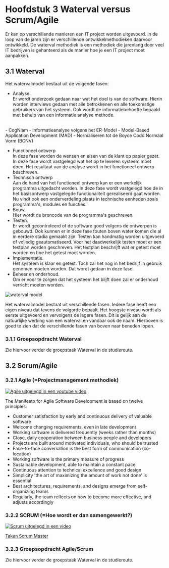 # Hoofdstuk 3 Waterval versus Scrum/Agile

Er kan op verschillende manieren een IT project worden uitgevoerd. In de loop van de jaren zijn er verschillende ontwikkelmethodieken daarvoor ontwikkeld.
De waterval methodiek is een methodiek die jarenlang door veel IT bedrijven is gehanteerd als de manier hoe je een IT project moet aanpakken.
 

## 3.1 Waterval

Het watervalmodel bestaat uit de volgende fasen:
- Analyse. <br>Er wordt onderzoek gedaan naar wat het doel is van de software. Hierin worden interviews gedaan met alle betrokkenen en alle toekomstige gebruikers van het systeem. Ook wordt de informatiebehoefte bepaald met behulp van een informatie analyse methode.
 <br> 
    - CogNiam
    - Informatieanalyse volgens het ER-Model
    - Model-Based Application Development (MAD)
    - Normaliseren tot de Boyce Codd Normaal Vorm (BCNV)
    
- Functioneel ontwerp <br> In deze fase worden de wensen en eisen van de klant op papier gezet. In deze fase wordt vastgelegd wat het op te leveren systeem moet doen. Het resultaat van de analyse wordt in het functioneel ontwerp beschreven.
- Technisch ontwerp<br> Aan de hand van het functioneel ontwerp kan er een werkelijk programma uitgedacht worden. In deze fase wordt vastgelegd hoe de in het basisontwerp vastgelegde functionaliteit gerealiseerd gaat worden. Nu vindt ook een onderverdeling plaats in technische eenheden zoals programma's, modules en functies.
- Bouw. <br>Hier wordt de broncode van de programma's geschreven.
- Testen. <br>Er wordt gecontroleerd of de software goed volgens de ontwerpen is gebouwd. Ook kunnen er in deze fase fouten boven water komen die al in eerdere stadia gemaakt zijn. Testen kan handmatig worden uitgevoerd of volledig geautomatiseerd. Voor het daadwerkelijk testen moet er een testplan worden geschreven. Het testplan beschrijft wat er getest moet worden en hoe het getest moet worden.
- Implementatie.<br> Het systeem is klaar en getest. Toch zal het nog in het bedrijf in gebruik genomen moeten worden. Dat wordt gedaan in deze fase.
- Beheer en onderhoud. <br>Om er voor te zorgen dat het systeem het blijft doen zal er onderhoud verricht moeten worden.

<img src="https://elo.kw1c.nl/CMS/Studie/811%20ICT-Academie/811%20VakkenInhoud/%5BB.06%20BEH%5D%20Onderhoud%20en%20beheer/Productie/04.%20Aanvullend/400px-Watervalmodel.jpg" alt="waterval model" title="schema waterval model">

Het watervalmodel bestaat uit verschillende fasen. Iedere fase heeft een eigen niveau dat tevens de volgorde bepaalt. Het hoogste niveau wordt als eerste uitgevoerd en vervolgens de lagere fasen. Dit is gelijk aan de natuurlijke werking van een waterval en vandaar ook de naam. Hierboven is goed te zien dat de verschillende fasen van boven naar beneden lopen.

### 3.1.1 Groepsopdracht Waterval

Zie hiervoor verder de groepstaak Waterval in de studieroute.

## 3.2 Scrum/Agile

### 3.2.1 Agile (=Projectmanagement methodiek)

[![Agile uitgelegd in een youtube video](http://img.youtube.com/vi/DvBKevrItcc/0.jpg)](http://www.youtube.com/watch?v=DvBKevrItcc)

The Manifesto for Agile Software Development is based on twelve principles:
- Customer satisfaction by early and continuous delivery of valuable software
- Welcome changing requirements, even in late development
- Working software is delivered frequently (weeks rather than months)
- Close, daily cooperation between business people and developers
- Projects are built around motivated individuals, who should be trusted
- Face-to-face conversation is the best form of communication (co-location)
- Working software is the primary measure of progress
- Sustainable development, able to maintain a constant pace
- Continuous attention to technical excellence and good design
- Simplicity 'the art of maximizing the amount of work not done' is essential
- Best architectures, requirements, and designs emerge from self-organizing teams
- Regularly, the team reflects on how to become more effective, and adjusts accordingly


### 3.2.2 SCRUM (=Hoe wordt er dan samengewerkt?)

[![Scrum uitgelegd in een video](http://img.youtube.com/vi/WxiuE-1ujCM/0.jpg)](http://www.youtube.com/watch?v=WxiuE-1ujCM)

[Taken Scrum Master](https://elo.kw1c.nl/Pages/ViewMP4.aspx?cpsysid=b1fee9a0-96f4-4203-8d74-35a3a83b1fc9)


### 3.2.3 Groepsopdracht Agile/Scrum

Zie hiervoor verder de groepstaak Waterval in de studieroute.


